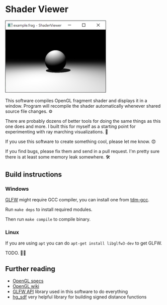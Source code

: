# Shader Viewer

<img src="example.png" width="320" />

This software compiles OpenGL fragment shader and displays it in a window. Program will recompile the shader automatically whenever shared source file changes. ⚙

There are probably dozens of better tools for doing the same things as this one does and more. I built this for myself as a starting point for experimenting with ray marching visualizations. 🔮

If you use this software to create something cool, please let me know. 😍

If you find bugs, please fix them and send in a pull request. I'm pretty sure there is at least some memory leak somewhere. 🛠️


## Build instructions

### Windows

[GLFW](https://github.com/go-gl/glfw) might require GCC compiler, you can install one from [tdm-gcc](https://jmeubank.github.io/tdm-gcc/).

Run `make deps` to install required modules.

Then run `make compile` to compile binary.
 

### Linux

If you are using `apt` you can do `apt-get install libglfw3-dev` to get GLFW.

TODO. 👨‍💻


## Further reading

 * [OpenGL specs](https://www.khronos.org/registry/OpenGL/index_gl.php)
 * [OpenGL wiki](https://www.khronos.org/opengl/wiki/Main_Page)
 * [GLFW API](https://www.glfw.org/docs/3.3/) library used in this software to do everything
 * [hg_sdf](http://mercury.sexy/hg_sdf/) very helpful library for building signed distance functions
 
 
